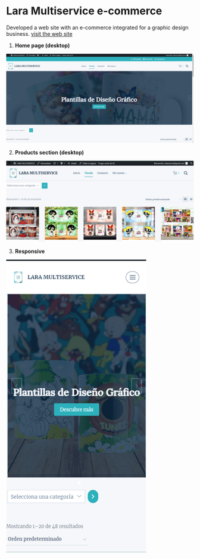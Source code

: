 # Lara Multiservice e-commerce

Developed a web site with an e-commerce integrated for a graphic design business. 
[visit the web site](http://alexisr43.sg-host.com/)

1. **Home page (desktop)**

![Home page](./lara-multiservice_store-banner.png)

2. **Products section (desktop)**

![Home-recipes section](./lara-multiservice_product.png)

3. **Responsive**

![Home page responsive](./Lara-multiservice_store-responsive.png)

